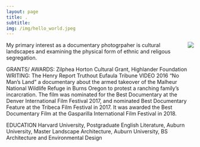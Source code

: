 ```yaml
---
layout: page
title: .
subtitle: 
img: /img/hello_world.jpeg
---
```


<img align="right" src="https://jonbcarroll.s3.us-east-2.amazonaws.com/witness.jpg">


<p> My primary interest  as a documentary photogrpaher is cultural landscapes and examining the physical form of ethnic and religous segregation.

<p>
GRANTS/ AWARDS:
Zilphea Horton Cultural Grant, Highlander Foundation
WRITING: 
The Henry Report
Truthout
Eufaula Tribune
VIDEO
2016   “No Man’s Land” a documentary about the armed takeover of the Malheur National Wildlife Refuge in Burns Oregon to protest a ranching family’s incarcration. The film was nominated for the Best Documentary at the Denver International Film Festival 2017, and nominated Best Documentary Feature at the Tribeca Film Festival in 2017. It was awarded the Best Documentary Film at the Gasparilla International Film Festival in 2018.

EDUCATION 
Harvard University, Postgraduate English Literature, Auburn University, Master Landscape Architecture, Auburn University, BS Architecture and Environmental Design




   



